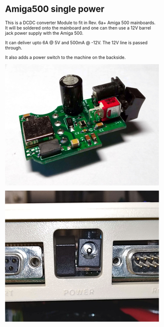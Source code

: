 # Amiga500 single power

This is a DCDC converter Module to fit in Rev. 6a+ Amiga 500 mainboards.
It will be soldered onto the mainboard and one can then use a 12V barrel jack power supply with the Amiga 500.

It can deliver upto 6A @ 5V and 500mA @ -12V. The 12V line is passed through.

It also adds a power switch to the machine on the backside.

![Board Image](/pix/IMG_20200426_200116_s.jpg)

![A500 Backside](/pix/IMG_20200426_200718_s.jpg)
